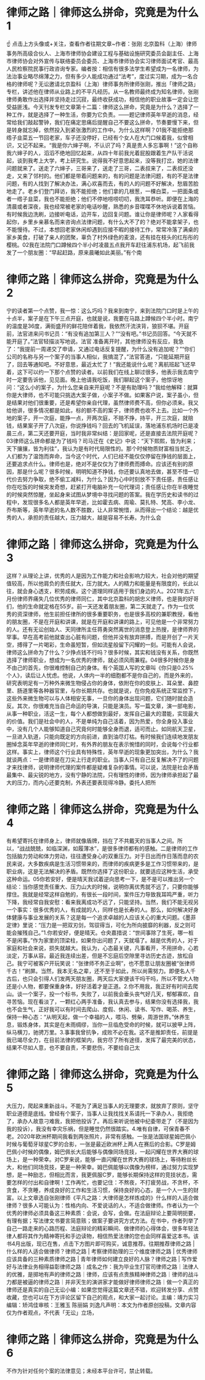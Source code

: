 # 律师之路｜律师这么拼命，究竟是为什么1

☝ 点击上方头像或+关注，查看作者往期文章~作者：张刚 北京盈科（上海）律师事务所高级合伙人、上海市律师协会建设工程与基础设施研究委员会副主任、上海市律师协会对外宣传与联络委员会委员、上海市律师协会实习律师面试考官、最高人民检察院民事行政咨询专家。编者按：相信有很多法学生希望成为一名律师，为法治事业略尽绵薄之力，但有多少人能成功通过“法考”，度过实习期，成为一名合格的律师呢？无讼邀请北京盈科（上海）律师事务所律师张刚，推出「律师之路」专栏，讲述他在律师从业路上的不平凡经历。从一名教师最终成为知名律师，张刚律师勇敢作出选择并坚持走过沉寂，最终收获成功，相信他的职业故事一定会让您受益匪浅。今天刊发专栏文章第十二篇：律师这么拼命，究竟是为什么？选择了一种工作，就是选择了一种生活，你要为它负责。——题记律师英年早逝的消息，经常给我们敲起警钟，我们在痛定思痛后提醒自己不要这么拼命，节奏要慢下来，但是转身就忘掉，依然投入到紧张激烈的工作中。为什么这样啊？01我不能拒绝那绺子韭菜五一节回老家，车子还没停好，已经有个女人在大门口候着我，似曾相识，又记不起来。“我是你六婶子啊，不认识了吗？真是贵人多忘事啊！”这个自称我六婶子的人，滔滔不绝地回忆起来，从四十年前我光着屁股跟着生产队干活说起，谈到我考上大学，考上研究生。说得我不好意思起来，没等我打岔，她的法律问题就来了。送走了六婶子，三哥来了，送走了三哥，二表叔来了，二表叔还没走，又来了邻村的。他们都是带着问题来的，有的问题是法律问题，有的不是法律问题，有的人找到了解决办法，满心欢喜而去，有的人的问题不好解决，愁眉苦脸地走了。老乡们登门拜访，我不能拒绝；他们拿的几根葱，一棵白菜，一把面条或者一绺子韭菜，我也不能拒绝；他们不停地唠唠叨叨，我洗耳恭听。即便在上海的清晨或者深夜，我也经常被老家的电话吵醒，熟悉的乡音喋喋不休地诉说着苦恼。有时候我边洗刷，边接听电话，边开车，边回复问题。谁让你是律师呢？人家看得起你，乡里乡亲慕名而来咨询点法律问题，有什么大不了的？绝对不能拿架子，也不能慢待。不过，本想回老家休闲却遇到应接不暇的接待工作，常常冷落了满桌的家乡美食，打破了亲人的团聚，辜负了村外绿色的麦浪，还有挂在枝头的红彤彤的樱桃。02我在法院门口蹲候四个半小时凌晨五点我开车赶往浦东机场，起飞前我发了一个朋友圈：“早起赶路，原来晨曦如此美丽。”有个南

# 律师之路｜律师这么拼命，究竟是为什么2

宁的读者第一个点赞，我一惊：这么巧吗？我来到南宁，来到法院门口时是上午的十点半，案子是在下午三点开庭，也就是说，我要在马路上蹲候四个半小时。南宁的温度是36度，满街盛开的鲜花陪伴着我，我依然汗流浃背，狼狈不堪。开庭前，法官进来问书记员：“有没有追加第三人？”“没有吧。”书记员回答。“今天就不能开庭了。”法官轻描淡写地说。法官 准备离开时，其他律师没有反应，我急了：“我提前一周递交了申请，又通过电话反复提醒，为什么没有追加呢？”“你们公司的名称与另一个案子的当事人相似，我搞混了，”法官答道，“只能延期开庭了，回去等通知吧。不好意思，最近太忙了！”我还能说什么呢？离航班起飞还早着，这下可以约一下那个点赞的读者。以前我们在线上聊过很多，他表示我去南宁时一定要告诉他，见见面。晚上他请我吃饭，我们聊起这个案子，他惊讶地问：“这么小的案子，为什么您亲自来开庭呢？不是有助理吗？”我给他解释：就算你是大律师，也不可能只挑选大案子做，小案子不做。如果客户说，案子虽小，但是结果对他们很重要，还是希望你亲自代理，虽然律师费不高，但你必须来。我又给他讲，很多情况都是如此，标的额不高的案子，律师费也收不上去。比如一个外地的案子，开一次庭，能挣一点，开两次庭，不赔不挣，持平，开三次庭，就赔钱，结果案子开了八次庭，你说挣钱吗？回去的飞机延误，落地浦东机场时已是凌晨三点，第二天还要开庭，当时我非常纠结：是回家呢，还是直接去法院开庭呢？03律师这么拼命都是为了钱吗？司马迁在《史记》中说：“天下熙熙，皆为利来；天下攘攘，皆为利往”，我认为是有时代局限性的。那个时候物质财富相当贫乏，人们都为了温饱而奔命，当今这个时代，人们已经不能仅仅停留在挣钱的层面上，还要追求点什么。律师也是，绝对不是仅仅为了律师费而搏命。应该还有别的原因，那是什么呢？很多时候，明明知道不挣钱，你还要认真地去做，甚至不惜一切代价去努力争取，绝不偷工减料，为什么？因为心中时刻放不下责任感，责任感让你在吃饭的时候突发奇想，赶紧打开电脑补充一句代理词；责任感让你在半夜睡觉的时候突然惊醒，坐起身来试图从梦境中寻找问题的答案。我在学历史和读书的过程中，发现很多名人都是英年早逝，比如霍去病、周瑜、莫扎特、梵高、李小龙、乔布斯等，英年早逝的名人数不胜数，让人非常惋惜，从而得出一个结论：越是优秀的人，承担的责任越大，压力越大，越是容易不长寿。为什么会

# 律师之路｜律师这么拼命，究竟是为什么3

这样？从理论上讲，优秀的人是因为工作能力和社会影响力较大，社会对他的期望值较高，所以他肩负的责任就大，压力就大。人的精力和能量是有限度的，长此以往，就会身心透支，积劳成疾。这个道理同样适用于我们身边的人。2021年五六月份律师界痛失几位优秀的律师同仁，其中北京盈科的胡忠义律师，也是我的好哥们，他的生命就定格在55岁。前一天还发着朋友圈，第二天就走了。作为一位优秀的资深律师，他生前担任律所的很多重要职务，也是很多高校的兼职教授，看他的朋友圈，不是在开庭和讲课，就是在开庭和讲课的路上，可见他是一个非常努力的人。还有无讼创始人、天同律所主任蒋勇突然离世的消息登上热搜，是律师界的罕事。早在高考前他就查出心脏有问题，但他并没有放弃拼搏，而是开创了一片天空，搏得了一片喝彩，生命虽短暂，但如流星般留下闪耀的一刻。可能有人会说，律师这么拼命为了什么？少挣点钱不行吗？很多时候，其实和钱没有关系，你既然选择了律师职业，想成为一名优秀的律师，就必须风雨兼程。04很多时候你是身不由己的首先，你很难控制自己的身体。有个英国人写的文章叫《你只是0.25%个人》，读后让人忧虑。他说，人体内一半的细胞都不是你自己的，而是外来的，研究表明足有一万种外来微生物侵占你的身体，依附在你的皮肤上、耳朵里、鼻腔里、肠道里等各种器官里，与你长期共存。也就是说，在你免疫系统正常监控下，这些外来微生物可以与人体相安无事，一旦你的身体出现问题，它们随时就会造反。其次，你很难充当自己命运的导演，只能是演员。写一篇文章，演一部电影，从事一种职业，活这一生，每个人都想做到最好，发挥自己最大的潜能，实现最大的价值。我们是社会中的人，不是单纯为自己活着，因为热爱，你全身投入事业中，没有几个人能够知道自己究竟何时能够全身而退，适可而止。如同航天卫星，一旦进入轨道，只能向既定的方向前进，直到油尽灯枯。有时候我们连续地发朋友圈悼念英年早逝的律师同仁时，有外界的朋友在表示惋惜的同时，会说每个行业都这样。事实上，律师这个行业具有特殊性，英年早逝的现象更加突出，为什么？我就谈两点：一是律师是在刀尖上行走的职业。当事人只有自己反复解决不了的问题才来找律师，说明律师代理的案件都是疑难复杂的事情。可以说，法院是社会矛盾最集中、最尖锐的地方，没有宁静的法院，只有理性的律师，因为律师承担起了最大的压力，而内心还要克制，外表还要表现得冷静。委托人把所

# 律师之路｜律师这么拼命，究竟是为什么4

有希望寄托在律师身上，律师就像盾牌，挡在了不共戴天的当事人之间。所以，“战战兢兢，如临深渊，如履薄冰”，是很多律师都有的感触。二是律师的工作包括脑力劳动和体力劳动，往往遭受身心的双重压力。对于日出而作日落而息的农民来说，大多数疾病是生活习惯带来的，而律师的疾病更多是工作习惯带来的，是职业病，这是无法解决的矛盾。既然你选择了这份职业，就要适应这种生活，承受这种命运。05你若安好，便是晴天我试着逆向思考一下，是不是可以推出另一个结论：当你感觉责任重大、压力山大的时候，说明你离优秀就不远了，只要你能够撑住。我就是经常这样自勉的，有很长一段时间，案件压力导致我耳鸣严重，听力下降，我经常自我安慰：看来我离成功不远了，只能坚持。当然，我们不能无视另一个事实：很多优秀的人，有成就的人，同样也是长寿的人。那么，如何解决好身体健康与事业发展的关系？这是每一个追求卓越的人应该关心的重大问题。《墨菲定律》里说：“压力是一把双刃剑，驾驭得当，可化为所向披靡的利器，反之则可能会摧残自己。”1.你若安好，便是晴天。仓央嘉措说：“世间事除了生死，哪一桩不是闲事。”作为家里的顶梁柱，如果你出问题了，天就塌了。越是优秀的人，对于家庭和社会来说，损失就越大。我认为，心态最关键，凡事看开，不用拼命，心若淡定，万事从容。最近我连续出差，但是不忘庭后空隙里寻访历史古迹，放松自己。我宁可被客户开玩笑说：“张律师不务正业啊”，也不愿意让朋友圈被“张律师千古！”刷屏。当然，我本无名之辈，还不至于如此，所以尚需努力。即便名人千古后，也只会引得人们发两天朋友圈，两天后大家便该干吗干吗，所以不管大人物还是小人物，都要保重身体，好好活着才是正道。2.你不用我，我正好有时间去爬山。谈一个案子，投一个标书，失败了，以前我会垂头丧气好几天，郁郁寡欢，自寻苦恼。现在看淡了，一颗红心两手准备，我认真去参与，结果你没有选择我，我也不会生气，正好我可以有时间去爬山、度假、休闲、读书、写作、喝茶、养生，保持一种心态：“从明天起，做一个幸福的人，喂马、劈柴，周游世界。”休养生息，锻炼身体，其实是在未雨绸缪，当你一旦临危受命的时候，就可以披甲上阵，纵马横刀，驰骋万里。3.事事我曾抗争，成败不必在我。这不是推卸责任，前提是我已竭尽全力，在目前法律的框架内，我穷尽了所有途径，发挥了最完美的状态，结果不尽如人意，也不要自责，不要悲伤，不要给自己太

# 律师之路｜律师这么拼命，究竟是为什么5

大压力，爬起来重新战斗。不能为了满足当事人的无理要求，就放弃了原则，坚守职业道德是底线。曾经有个案子，当事人让我找找关系请托一下承办人，我拒绝了，承办人故意刁难我，我把他投诉了。再后来听说他被中纪委带走了（不是因为我的投诉），我没有幸灾乐祸，但是睡觉仍然很踏实。4.唯有自律，可保青春不老。2020年欧洲杯期间我看到两张照片，非常有感触。一张是法国球星姆巴佩小时候与葡萄牙球星C罗的合影，一张是最近欧洲杯上两人在赛后的合影。C罗是姆巴佩小时候的偶像，姆巴佩长大后能够与偶像同场竞技，一起闪耀在世界大赛的球场上，是一种荣幸。对C罗来说，能够一直闪耀在世界大赛的球场上，等待粉丝长大，和他们同场竞技，更是一种荣幸。姆巴佩能够以偶像为榜样，通过努力实现梦想，是一种励志，但相比而言，我更佩服C罗，能够长期保持这样的竞技状态，需要怎样的付出和自律啊！工作再忙，也要记住：不熬夜，不打疲劳战，不贪杯，不贪食，不贪睡，养成良好的工作和生活习惯，保持良好的心态，是一个人一生的财富。以上文章选自张刚律师《平凡之路：大律师是怎样炼成的》什么样的人适合做律师？很多人可能认为：性格内向、不爱说话的人，不适合做律师。作者认为一个优秀的律师必须具备这三种素质：会说，会写，会做。在法庭辩论上要简明扼要，有理有据；写法律文书要言简意赅；做案子要讲究方式方法。在书中，作者列举了自己一路走来的心路历程、法庭辩论的精彩瞬间、做律师的心得体会，很多年轻法律人都将其作为精神寄托和手边读物，相信热爱法律的您也会同样喜爱这本书。该书4月出版，现已在售，点击下方图片即可购买，诚意推荐。往期推荐律师之路 | 什么样的人适合做律师？律师之路 | 考察律师助理的三个维度律师之路 | 优秀律师应该具备的三种素质律师之路 | 青年律师如何建立良好的人脉？律师之路 | 写作爱好与法律业务相得益彰律师之路｜成名之作：我为毕业生打官司律师之路｜法律人的优雅，是掷地有声的律师之路｜律师，应该有点贵族精神律师之路｜律师的战斗力都是被逼的律师之路｜并非天生的演讲家才能做好律师律师之路｜做一个真正的律师还是真实的自己无讼小编：如果您觉得这篇文章还不错，欢迎转发分享、点赞收藏，您也可以在下方评论区留下自己的观点，和大家一起讨论。主编：靖力实习编辑：矫鸿佳审核：王雅玉 陈丽娟 刘逸凡声明：本文为作者原创投稿，文章内容仅为作者观点，不代表「无讼」立场，

# 律师之路｜律师这么拼命，究竟是为什么6

不作为针对任何个案的法律意见；未经本平台许可，禁止转载。

